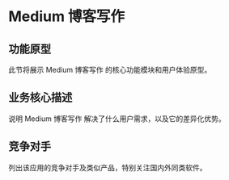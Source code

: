 # Medium 博客写作

## 功能原型

此节将展示 Medium 博客写作 的核心功能模块和用户体验原型。

## 业务核心描述

说明 Medium 博客写作 解决了什么用户需求，以及它的差异化优势。

## 竞争对手

列出该应用的竞争对手及类似产品，特别关注国内外同类软件。
